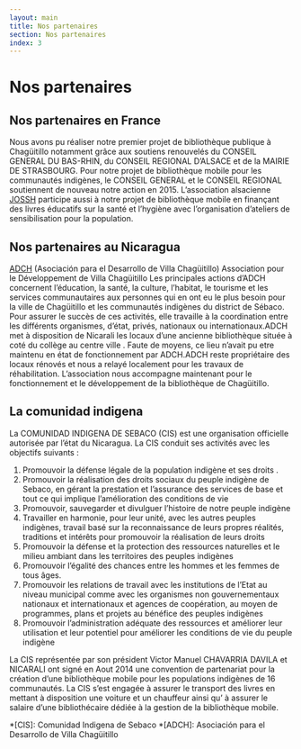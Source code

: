 ```yaml
---
layout: main
title: Nos partenaires
section: Nos partenaires
index: 3
---
```


Nos partenaires
===============

Nos partenaires en France
-------------------------

Nous avons pu réaliser notre premier projet de bibliothèque publique à Chagüitillo notamment grâce aux soutiens renouvelés du CONSEIL GENERAL DU BAS-RHIN, du CONSEIL REGIONAL D’ALSACE et de la MAIRIE DE STRASBOURG.
Pour notre projet de bibliothèque mobile pour les communautés indigènes, le CONSEIL GENERAL et le CONSEIL REGIONAL soutiennent de nouveau notre action en 2015.
L’association alsacienne [JOSSH](www.jossh.fr) participe aussi à notre projet de bibliothèque mobile en finançant des livres éducatifs sur la santé et l’hygiène avec l’organisation d’ateliers de sensibilisation pour la population.

Nos partenaires au Nicaragua
----------------------------

[ADCH](http://www.adchchaguitillo.com) (Asociación para el Desarrollo de Villa Chagüitillo)
Association pour le Développement de Villa Chagüitillo
Les principales actions d’ADCH concernent l’éducation, la santé, la culture, l’habitat, le tourisme et les services communautaires aux personnes qui en ont eu le plus besoin pour la ville de Chagüitillo et les communautés indigènes du district de Sébaco. Pour assurer le succès de ces activités, elle travaille à la coordination entre les différents organismes, d’état, privés, nationaux ou internationaux.ADCH met à disposition de Nicarali les locaux d’une ancienne bibliothèque située à coté du collège au centre ville . Faute de moyens, ce lieu n’avait pu etre maintenu en état de fonctionnement par ADCH.ADCH reste propriétaire des locaux rénovés et nous a relayé localement pour les travaux de réhabilitation. L’association nous accompagne maintenant pour le fonctionnement et le développement de la bibliothèque de Chagüitillo.

La comunidad indigena
---------------------

La COMUNIDAD INDIGENA DE SEBACO (CIS) est une organisation officielle autorisée par l’état du Nicaragua.
La CIS conduit ses activités avec les objectifs suivants :

1.   Promouvoir la défense légale de la population indigène et ses droits .
2.   Promouvoir la réalisation des droits sociaux du peuple indigène de Sebaco, en gérant la prestation et l’assurance des services de base et tout ce qui implique l’amélioration des conditions de vie
3.   Promouvoir, sauvegarder et divulguer l’histoire de notre peuple indigène
4.   Travailler en harmonie, pour leur unité, avec les autres peuples indigènes, travail basé sur la reconnaissance de leurs propres réalités, traditions et intérêts pour promouvoir la réalisation de leurs droits
5.   Promouvoir la défense et la protection des ressources naturelles et le milieu ambiant dans les territoires des peuples indigènes
6.   Promouvoir l’égalité des chances entre les hommes et les femmes de tous âges.
7.   Promouvoir les relations de travail avec les institutions de l’Etat au niveau municipal comme avec les organismes non gouvernementaux nationaux et internationaux et agences de coopération, au moyen de programmes, plans et projets au bénéfice des peuples indigènes
8.   Promouvoir l’administration adéquate des ressources et améliorer leur utilisation et leur potentiel pour améliorer les conditions de vie du peuple indigène

La CIS représentée par son président Victor Manuel CHAVARRIA DAVILA et NICARALI ont signé en Aout 2014 une convention de partenariat pour la création d’une bibliothèque mobile pour les populations indigènes de 16 communautés.
La CIS s’est engagée à assurer le transport des livres en mettant à disposition une voiture et un chauffeur ainsi qu’ à assurer le salaire d’une bibliothécaire dédiée à la gestion de la bibliothèque mobile.

*[CIS]: Comunidad Indigena de Sebaco
*[ADCH]: Asociación para el Desarrollo de Villa Chagüitillo